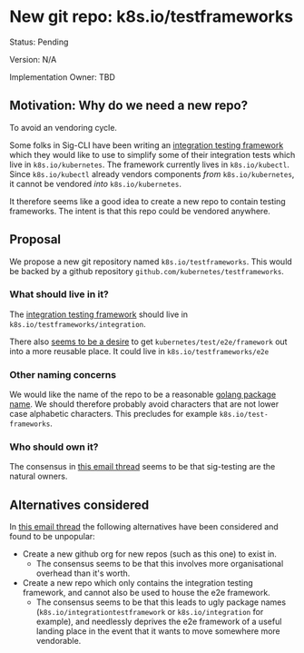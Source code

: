 # New git repo: k8s.io/testframeworks

Status: Pending

Version: N/A

Implementation Owner: TBD

## Motivation: Why do we need a new repo?

To avoid an vendoring cycle.

Some folks in Sig-CLI have been writing an [integration testing
framework](https://github.com/kubernetes/kubectl/tree/master/pkg/framework/test)
which they would like to use to simplify some of their integration tests which
live in `k8s.io/kubernetes`. The framework currently lives in `k8s.io/kubectl`.
Since `k8s.io/kubectl` already vendors components _from_ `k8s.io/kubernetes`, it 
cannot be vendored _into_ `k8s.io/kubernetes`. 

It therefore seems like a good idea to create a new repo to contain testing
frameworks. The intent is that this repo could be vendored anywhere.

## Proposal

We propose a new git repository named `k8s.io/testframeworks`. This would be
backed by a github repository `github.com/kubernetes/testframeworks`.

### What should live in it?

The [integration testing
framework](https://github.com/kubernetes/kubectl/tree/master/pkg/framework/test)
should live in `k8s.io/testframeworks/integration`.

There also [seems to be a
desire](https://groups.google.com/a/kubernetes.io/d/msg/steering/LA9WiFnl6PI/os48-c3HCgAJ)
to get `kubernetes/test/e2e/framework` out into a more reusable place. It could
live in `k8s.io/testframeworks/e2e`

### Other naming concerns

We would like the name of the repo to be a reasonable [golang package
name](https://blog.golang.org/package-names).  We should therefore probably
avoid characters that are not lower case alphabetic characters. This precludes
for example `k8s.io/test-frameworks`.

### Who should own it?

The consensus in [this email
thread](https://groups.google.com/a/kubernetes.io/d/msg/steering/LA9WiFnl6PI/os48-c3HCgAJ)
seems to be that sig-testing are the natural owners.

## Alternatives considered

In [this email
thread](https://groups.google.com/a/kubernetes.io/forum/?utm_medium=email&utm_source=footer#!msg/steering/LA9WiFnl6PI/DjiPaN-2CgAJ)
the following alternatives have been considered and found to be unpopular:

- Create a new github org for new repos (such as this one) to exist in.
   + The consensus seems to be that this involves more organisational overhead than it's worth.
- Create a new repo which only contains the integration testing framework, and
  cannot also be used to house the e2e framework.
   + The consensus seems to be that this leads to ugly package names
     (`k8s.io/integrationtestframework` or `k8s.io/integration` for example),
     and needlessly deprives the e2e framework of a useful landing place in the
     event that it wants to move somewhere more vendorable.
